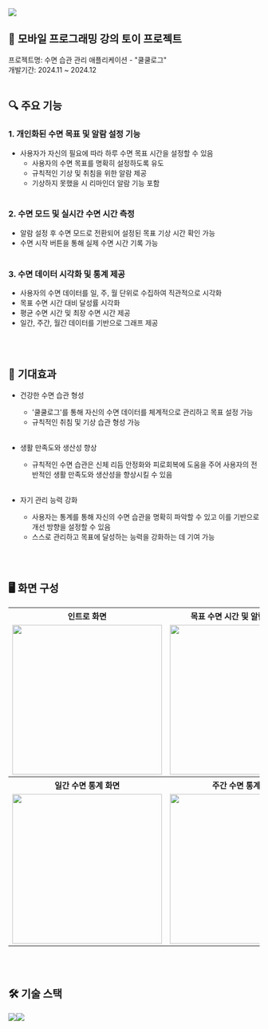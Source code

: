 <img src="https://capsule-render.vercel.app/api?type=waving&color=auto&height=200&section=header&text=수면%20습관%20관리%20애플리케이션%20-%20쿨쿨로그&fontSize=40" />

## 📌 모바일 프로그래밍 강의 토이 프로젝트 
프로젝트명: 수면 습관 관리 애플리케이션 - "쿨쿨로그" <br>
개발기간: 2024.11 ~ 2024.12
<br><br/>
## 🔍 주요 기능

### 1. 개인화된 수면 목표 및 알람 설정 기능
- 사용자가 자신의 필요에 따라 하루 수면 목표 시간을 설정할 수 있음
  - 사용자의 수면 목표를 명확히 설정하도록 유도
  - 규칙적인 기상 및 취침을 위한 알람 제공
  - 기상하지 못했을 시 리마인더 알람 기능 포함 <br><br/>

### 2. 수면 모드 및 실시간 수면 시간 측정
- 알람 설정 후 수면 모드로 전환되어 설정된 목표 기상 시간 확인 가능
- 수면 시작 버튼을 통해 실제 수면 시간 기록 가능<br><br/>

### 3. 수면 데이터 시각화 및 통계 제공
- 사용자의 수면 데이터를 일, 주, 월 단위로 수집하여 직관적으로 시각화
 - 목표 수면 시간 대비 달성률 시각화
 - 평균 수면 시간 및 최장 수면 시간 제공
 - 일간, 주간, 월간 데이터를 기반으로 그래프 제공<br><br/>
 <br>

 ## 🌙 기대효과
 - 건강한 수면 습관 형성
   - '쿨쿨로그'를 통해 자신의 수면 데이터를 체계적으로 관리하고 목표 설정 가능
   - 규칙적인 취침 및 기상 습관 형성 가능<br><br/>
     
 - 생활 만족도와 생산성 향상
   - 규칙적인 수면 습관은 신체 리듬 안정화와 피로회복에 도움을 주어 사용자의 전반적인 생활 만족도와 생산성을 향상시킬 수 있음<br><br/>
     
 - 자기 관리 능력 강화
   - 사용자는 통계를 통해 자신의 수면 습관을 명확히 파악할 수 있고 이를 기반으로 개선 방향을 설정할 수 있음
   - 스스로 관리하고 목표에 달성하는 능력을 강화하는 데 기여 가능<br><br/>
 
 <br>
 
 ## 🖥️ 화면 구성

<table>
  <tr>
    <th>인트로 화면</th>
    <th>목표 수면 시간 및 알람 설정 화면</th>
    <th>슬립 모드 화면</th>
  </tr>
  <tr>
    <td align="center"><img src="https://github.com/user-attachments/assets/b3ea35d0-3ad9-451a-8afe-5747ac29a023"  width="300"></td>
    <td align="center"><img src="https://github.com/user-attachments/assets/59eab204-c746-421c-9e7c-478abc9f4ff2"  width="300"></td>
    <td align="center"><img src="https://github.com/user-attachments/assets/bb786ada-28b3-4707-9b46-208a02434e00"  width="300"></td>
  </tr>
  <tr>
    <th>일간 수면 통계 화면</th>
    <th>주간 수면 통계 화면</th>
    <th>월간 수면 통계 화면</th>
  </tr>
  <tr>
    <td align="center"><img src="https://github.com/user-attachments/assets/3e3d97c2-422c-479d-b3d1-c4ecca13699f"  width="300"></td>
    <td align="center"><img src="https://github.com/user-attachments/assets/394debb0-7fcc-4665-8a8d-783af4c7c969"  width="300"></td>
    <td align="center"><img src="https://github.com/user-attachments/assets/bffda9ec-cb01-4bf3-b723-056bf7fb99e4" " width="300"></td>
  </tr>
</table>


 <br><br/>

 ## 🛠️ 기술 스택
<img src="https://img.shields.io/badge/androidstudio-3DDC84?style=for-the-badge&logo=androidstudio&logoColor=white"><img src="https://img.shields.io/badge/gradle-02303A?style=for-the-badge&logo=gradle&logoColor=white">
 
 <br><br/>
